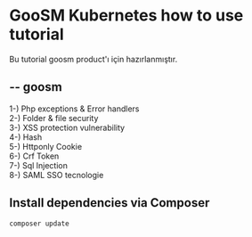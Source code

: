 # GooSM Kubernetes how to use tutorial

Bu tutorial goosm product'ı için hazırlanmıştır.

--
goosm
--

1-) Php exceptions & Error handlers<br>
2-) Folder & file security<br>
3-) XSS protection vulnerability<br>
4-) Hash<br>
5-) Httponly Cookie<br>
6-) Crf Token<br>
7-) Sql Injection<br>
8-) SAML SSO tecnologie


## Install dependencies via Composer

```
composer update
```
